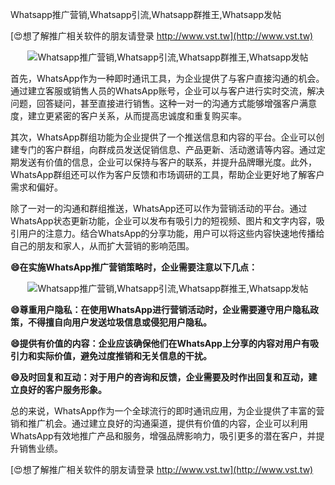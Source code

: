 Whatsapp推广营销,Whatsapp引流,Whatsapp群推王,Whatsapp发帖

[😍想了解推广相关软件的朋友请登录 http://www.vst.tw](http://www.vst.tw)

 <center><img src="https://vst.tw/MP4/tuiguang/png/7.png" alt="Whatsapp推广营销,Whatsapp引流,Whatsapp群推王,Whatsapp发帖"></center>

首先，WhatsApp作为一种即时通讯工具，为企业提供了与客户直接沟通的机会。通过建立客服或销售人员的WhatsApp账号，企业可以与客户进行实时交流，解决问题，回答疑问，甚至直接进行销售。这种一对一的沟通方式能够增强客户满意度，建立更紧密的客户关系，从而提高忠诚度和重复购买率。

其次，WhatsApp群组功能为企业提供了一个推送信息和内容的平台。企业可以创建专门的客户群组，向群成员发送促销信息、产品更新、活动邀请等内容。通过定期发送有价值的信息，企业可以保持与客户的联系，并提升品牌曝光度。此外，WhatsApp群组还可以作为客户反馈和市场调研的工具，帮助企业更好地了解客户需求和偏好。

除了一对一的沟通和群组推送，WhatsApp还可以作为营销活动的平台。通过WhatsApp状态更新功能，企业可以发布有吸引力的短视频、图片和文字内容，吸引用户的注意力。结合WhatsApp的分享功能，用户可以将这些内容快速地传播给自己的朋友和家人，从而扩大营销的影响范围。

**😄在实施WhatsApp推广营销策略时，企业需要注意以下几点：**

 <center><img src="https://vst.tw/MP4/tuiguang/png/3.png" alt="Whatsapp推广营销,Whatsapp引流,Whatsapp群推王,Whatsapp发帖"></center>

**😄尊重用户隐私：在使用WhatsApp进行营销活动时，企业需要遵守用户隐私政策，不得擅自向用户发送垃圾信息或侵犯用户隐私。**

**😄提供有价值的内容：企业应该确保他们在WhatsApp上分享的内容对用户有吸引力和实际价值，避免过度推销和无关信息的干扰。**

**😄及时回复和互动：对于用户的咨询和反馈，企业需要及时作出回复和互动，建立良好的客户服务形象。**

总的来说，WhatsApp作为一个全球流行的即时通讯应用，为企业提供了丰富的营销和推广机会。通过建立良好的沟通渠道，提供有价值的内容，企业可以利用WhatsApp有效地推广产品和服务，增强品牌影响力，吸引更多的潜在客户，并提升销售业绩。

[😍想了解推广相关软件的朋友请登录 http://www.vst.tw](http://www.vst.tw)



